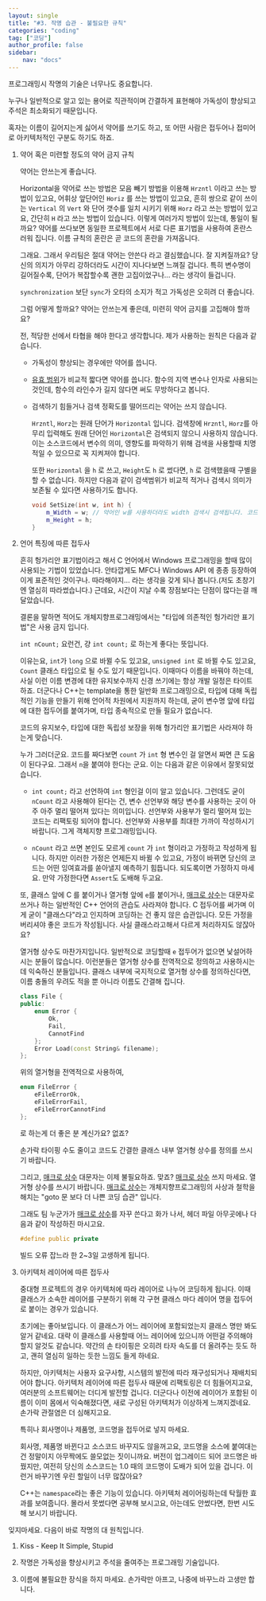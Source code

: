 ```yaml
---
layout: single
title: "#3. 작명 습관 - 불필요한 규칙"
categories: "coding"
tag: ["코딩"]
author_profile: false
sidebar: 
    nav: "docs"
---
```


프로그래밍시 작명의 기술은 너무나도 중요합니다.

누구나 일반적으로 알고 있는 용어로 직관적이며 간결하게 표현해야 가독성이 향상되고 주석은 최소화되기 때문입니다.

혹자는 이름이 길어지는게 싫어서 약어를 쓰기도 하고, 또 어떤 사람은 접두어나 접미어로 아키텍처적인 구분도 하기도 하죠.

1. 약어 혹은 미련할 정도의 약어 금지 규칙

    약어는 안쓰는게 좋습니다.

    Horizontal을 약어로 쓰는 방법은 모음 빼기 방법을 이용해 `Hrzntl` 이라고 쓰는 방법이 있고요, 어휘상 앞단어인 `Horiz` 를 쓰는 방법이 있고요, 흔히 쌍으로 같이 쓰이는 `Vertical` 의 `Vert` 와 단어 갯수를 일치 시키기 위해 `Horz` 라고 쓰는 방법이 있고요, 간단히 `H` 라고 쓰는 방법이 있습니다. 이렇게 여러가지 방법이 있는데, 통일이 될까요? 약어를 쓰다보면 동일한 프로젝트에서 서로 다른 표기법을 사용하여 혼란스러워 집니다. 이름 규칙의 혼란은 곧 코드의 혼란을 가져옵니다.

    그래요. 그래서 우리팀은 절대 약어는 안쓴다 라고 결심했습니다. 잘 지켜질까요? 당신의 의지가 아무리 강하더라도 시간이 지나다보면 느껴질 겁니다. 특히 변수명이 길어질수록, 단어가 복잡할수록 괜한 고집이었구나... 라는 생각이 들겁니다.

    `synchronization` 보단 `sync`가 오타의 소지가 적고 가독성은 오히려 더 좋습니다.

    그럼 어떻게 할까요? 약어는 안쓰는게 좋은데, 미련히 약어 금지를 고집해야 할까요?

    전, 적당한 선에서 타협을 해야 한다고 생각합니다. 제가 사용하는 원칙은 다음과 같습니다.

    * 가독성이 향상되는 경우에만 약어를 씁니다.

    * [유효 범위](https://tango1202.github.io/classic-cpp-guide/classic-cpp-guide-scope/)가 비교적 짧다면 약어를 씁니다. 함수의 지역 변수나 인자로 사용되는 것인데, 함수의 라인수가 길지 않다면 써도 무방하다고 봅니다.
   
    * 검색하기 힘들거나 검색 정확도를 떨어뜨리는 약어는 쓰지 않습니다.

        `Hrzntl`, `Horz`는 원래 단어가 `Horizontal` 입니다. 검색창에 `Hrzntl`, `Horz`를 아무리 입력해도 원래 단어인 `Horizontal`은 검색되지 않으니 사용하지 않습니다. 이는 소스코드에서 변수의 의미, 영향도를 파악하기 위해 검색을 사용할때 치명적일 수 있으므로 꼭 지켜져야 합니다.

        또한 `Horizontal` 을 `h` 로 쓰고, `Height`도 `h` 로 썼다면, `h` 로 검색했을때 구별을 할 수 없습니다. 하지만 다음과 같이 검색범위가 비교적 적거나 검색시 의미가 보존될 수 있다면 사용하기도 합니다.

        ```cpp
        void SetSize(int w, int h) {
            m_Width = w; // 약어인 w를 사용하더라도 width 검색시 검색됩니다. 코드상으로도 w의 의미를 직관적으로 알 수 있습니다.
            m_Height = h;
        }
        ```
 
 2. 언어 특징에 따른 접두사

    흔히 헝가리안 표기법이라고 해서 C 언어에서 Windows 프로그래밍을 할때 많이 사용되는 기법이 있었습니다. 안타깝게도 MFC나 Windows API 에 종종 등장하여 이게 표준적인 것이구나. 따라해야지... 라는 생각을 갖게 되나 봅니다.(저도 초창기엔 열심히 따라썼습니다.) 근데요, 시간이 지날 수록 장점보다는 단점이 많다는걸 깨달았습니다.

    결론을 말하면 적어도 개체지향프로그래밍에서는 "타입에 의존적인 헝가리안 표기법"은 사용 금지 입니다.

     `int nCount;` 요런건, 걍 `int count;` 로 하는게 좋다는 뜻입니다.

    이유는요, `int`가 `long` 으로  바뀔 수도 있고요, `unsigned int` 로 바뀔 수도 있고요, `Count` 클래스 타입으로 될 수도 있기 때문입니다. 이때마다 이름을 바꿔야 하는데, 사실 이런 이름 변경에 대한 유지보수까지 신경 쓰기에는 항상 개발 일정은 타이트하죠. 더군다나 C++는 template을 통한 일반화 프로그래밍으로, 타입에 대해 독립적인 기능을 만들기 위해 언어적 차원에서 지원까지 하는데, 굳이 변수명 앞에 타입에 대한 접두어를 붙여가며, 타입 종속적으로 만들 필요가 없습니다.

    코드의 유지보수, 타입에 대한 독립성 보장을 위해 헝가리안 표기법은 사라져야 하는게 맞습니다.

    누가 그러더군요. 코드를 짜다보면 `count` 가 `int` 형 변수인 걸 알면서 짜면 큰 도움이 된다구요. 그래서 `n`을 붙여야 한다는 군요. 이는 다음과 같은 이유에서 잘못되었습니다.

    * `int count;` 라고 선언하여 `int` 형인걸 이미 알고 있습니다. 그런데도 굳이 `nCount` 라고 사용해야 된다는 건, 변수 선언부와 해당 변수를 사용하는 곳이 아주 아주 멀리 떨어져 있다는 의미입니다. 선언부와 사용부가 멀리 떨어져 있는 코드는 리팩토링 되어야 합니다. 선언부와 사용부를 최대한 가까이 작성하시기 바랍니다. 그게 객체지향 프로그래밍입니다.

    * `nCount` 라고 쓰면 본인도 모르게 `count` 가 `int` 형이라고 가정하고 작성하게 됩니다. 하지만 이러한 가정은 언제든지 바뀔 수 있고요, 가정이 바뀌면 당신의 코드는 어떤 잉여효과를 쏟아낼지 예측하기 힘듭니다. 되도록이면 가정하지 마세요. 만약 가정한다면 `Assert`도 도배해 두고요.

    또, 클래스 앞에 C 를 붙이거나 열거형 앞에 `e`를 붙이거나, [매크로 상수](https://tango1202.github.io/classic-cpp-guide/classic-cpp-guide-preprocessor/#%EB%A7%A4%ED%81%AC%EB%A1%9C-%EC%83%81%EC%88%98)는 대문자로 쓰거나 하는 일반적인 C++ 언어의 관습도 사라져야 합니다. C 접두어를 써가며 이게 굳이 "클래스다"라고 인지하며 코딩하는 건 좋지 않은 습관입니다. 모든 가정을 버리셔야 좋은 코드가 작성됩니다. 사실 클래스라고해서 다르게 처리하지도 않잖아요?

    열거형 상수도 마찬가지입니다. 일반적으로 코딩할때 `e` 접두어가 없으면 낯설어하시는 분들이 많습니다. 이런분들은 열거형 상수를 전역적으로 정의하고 사용하시는데 익숙하신 분들입니다. 클래스 내부에 국지적으로 열거형 상수를 정의하신다면, 이름 충돌의 우려도 적을 뿐 아니라 이름도 간결해 집니다.

    ```cpp
    class File {
    public:
        enum Error {
            Ok,
            Fail,
            CannotFind
        };
        Error Load(const String& filename);
    };
    ```

    위의 열거형을 전역적으로 사용하여,

    
    ```cpp
    enum FileError {
        eFileErrorOk,
        eFileErrorFail,
        eFileErrorCannotFind
    };
    ```
 
    로 하는게 더 좋은 분 계신가요? 없죠?

    손가락 타이핑 수도 줄이고 코드도 간결한 클래스 내부 열거형 상수를 정의를 쓰시기 바랍니다.

    그리고, [매크로 상수](https://tango1202.github.io/classic-cpp-guide/classic-cpp-guide-preprocessor/#%EB%A7%A4%ED%81%AC%EB%A1%9C-%EC%83%81%EC%88%98) 대문자는 이제 불필요하죠. 맞죠? [매크로 상수](https://tango1202.github.io/classic-cpp-guide/classic-cpp-guide-preprocessor/#%EB%A7%A4%ED%81%AC%EB%A1%9C-%EC%83%81%EC%88%98) 쓰지 마세요. 열거형 상수를 쓰시기 바랍니다. [매크로 상수](https://tango1202.github.io/classic-cpp-guide/classic-cpp-guide-preprocessor/#%EB%A7%A4%ED%81%AC%EB%A1%9C-%EC%83%81%EC%88%98)는 개체지향프로그래밍의 사상과 철학을 해치는 "goto 문 보다 더 나쁜 코딩 습관" 입니다.

    그래도 팀 누군가가 [매크로 상수](https://tango1202.github.io/classic-cpp-guide/classic-cpp-guide-preprocessor/#%EB%A7%A4%ED%81%AC%EB%A1%9C-%EC%83%81%EC%88%98)를 자꾸 쓴다고 화가 나서, 헤더 파일 아무곳에나 다음과 같이 작성하진 마시고요. 

    ```cpp
    #define public private
    ```

    빌드 오류 잡느라 한 2~3일 고생하게 됩니다.

3. 아키텍처 레이어에 따른 접두사

    중대형 프로젝트의 경우 아키텍처에 따라 레이어로 나누어 코딩하게 됩니다. 이때 클래스가 소속한 레이어를 구분하기 위해 각 구현 클래스 마다 레이어 명을 접두어로 붙이는 경우가 있습니다.

    초기에는 좋아보입니다. 이 클래스가 어느 레이어에 포함되었는지 클래스 명만 봐도 알거 같네요. 대략 이 클래스를 사용할때 어느 레이어에 있으니까 어떤걸 주의해야 할지 알것도 같습니다. 약간의 손 타이핑은 오히려 타자 속도를 더 올려주는 듯도 하고, 괜히 열심히 일하는 듯한 느낌도 들게 하네요.

    하지만, 아키텍처는 사용자 요구사항, 시스템의 발전에 따라 재구성되거나 재배치되어야 합니다. 아키텍처 레이어에 따른 접두사 때문에 리팩토링은 더 힘들어지고요, 여러분의 소프트웨어는 더디게 발전할 겁니다. 더군다나 이전에 레이어가 포함된 이름이 이미 몸에서 익숙해졌다면, 새로 구성된 아키텍처가 이상하게 느껴지겠네요. 손가락 관절염은 더 심해지고요.

    특히나 회사명이나 제품명, 코드명을 접두어로 넣지 마세요.

    회사명, 제품명 바뀐다고 소스코드 바꾸지도 않을꺼고요, 코드명을 소스에 붙여대는 건 정말이지 아무짝에도 쓸모없는 짓이니까요. 버전이 업그레이드 되어 코드명은 바꿨지만, 여전히 당신의 소스코드는 1.0 때의 코드명이 도배가 되어 있을 겁니다. 이런거 바꾸기엔 우린 할일이 너무 많잖아요?

    C++는 `namespace`라는 좋은 기능이 있습니다. 아키텍처 레이어링하는데 탁월한 효과를 보여줍니다. 몰라서 못썼다면 공부해 보시고요, 아는데도 안썼다면, 한번 시도해 보시기 바랍니다.

 
잊지마세요. 다음이 바로 작명의 대 원칙입니다.

1. Kiss - Keep It Simple, Stupid

2. 작명은 가독성을 향상시키고 주석을 줄여주는 프로그래밍 기술입니다.

3. 이름에 불필요한 장식을 하지 마세요. 손가락만 아프고, 나중에 바꾸느라 고생만 합니다.